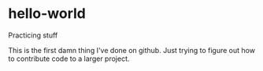 # hello-world
Practicing stuff

This is the first damn thing I've done on github. Just trying to figure out how to contribute code to a larger project.
